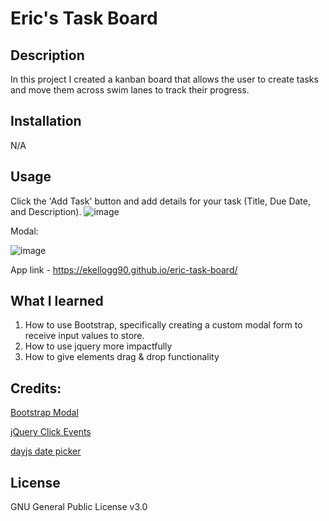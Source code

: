 # Eric's Task Board

## Description

In this project I created a kanban board that allows the user to create tasks and move them across swim lanes to track their progress.

## Installation

N/A

## Usage

Click the 'Add Task' button and add details for your task (Title, Due Date, and Description).
![image](https://github.com/ekellogg90/eric-task-board/assets/140920153/d406131e-dc60-4897-a303-89cb96e7c0fb)

Modal:

![image](https://github.com/ekellogg90/eric-task-board/assets/140920153/f04c98e8-010b-45f5-8fa9-b069d1551a47)


App link - https://ekellogg90.github.io/eric-task-board/

## What I learned

1. How to use Bootstrap, specifically creating a custom modal form to receive input values to store.
2. How to use jquery more impactfully
3. How to give elements drag & drop functionality
  
## Credits:

[Bootstrap Modal](https://getbootstrap.com/docs/5.3/components/modal/)

[jQuery Click Events](https://api.jquery.com/click/)

[dayjs date picker](https://day.js.org/)

## License

GNU General Public License v3.0

